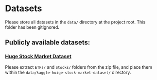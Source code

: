 # Datasets

Please store all datasets in the `data/` directory at the project root.
This folder has been gitignored.

## Publicly available datasets:

### [Huge Stock Market Dataset](https://www.kaggle.com/datasets/borismarjanovic/price-volume-data-for-all-us-stocks-etfs)

Please extract `ETFs/` and `Stocks/` folders from the zip file, and place them within
the `data/kaggle-huige-stock-market-dataset/` directory.